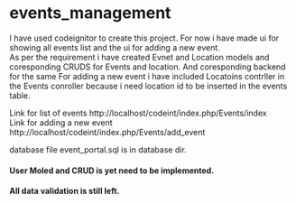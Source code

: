 # events_management
I have used codeignitor to create this project. 
For now i have made ui for showing all events list and the ui for adding a new event.  
    As per the requirement i have created Evnet and Location models and coresponding CRUDS for Events and location. And coresponding backend for the same
    For adding a new event i have included Locatoins contrller in the Events conroller because i need location id to be inserted in the events table.  

Link for list of events
http://localhost/codeint/index.php/Events/index  
Link for adding a new event
http://localhost/codeint/index.php/Events/add_event  

database file event_portal.sql is in database dir.

#### User Moled and CRUD is yet need to be implemented.
#### All data validation is still left.
